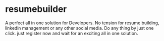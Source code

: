 # resumebuilder
A perfect all in one solution for Developers. No tension for resume building, linkedin management or any other social media. Do any thing by just one click. just register now and wait for an exciting all in one solution.

